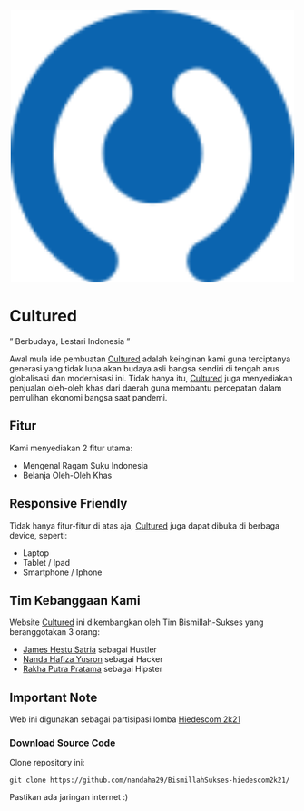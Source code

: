 <p align="center">
  <img width="500px" src="assets/img/Logo.svg">
</p>

# Cultured

” Berbudaya, Lestari Indonesia ”

Awal mula ide pembuatan [Cultured](https://nandaha29.github.io/BismillahSukses-hiedescom2k21/) adalah keinginan kami guna terciptanya generasi yang tidak lupa akan budaya asli bangsa sendiri di tengah arus globalisasi dan modernisasi ini. Tidak hanya itu, [Cultured](https://nandaha29.github.io/BismillahSukses-hiedescom2k21/) juga menyediakan penjualan oleh-oleh khas dari daerah guna membantu percepatan dalam pemulihan ekonomi bangsa saat pandemi.

## Fitur

Kami menyediakan 2 fitur utama:

- Mengenal Ragam Suku Indonesia
- Belanja Oleh-Oleh Khas

## Responsive Friendly

Tidak hanya fitur-fitur di atas aja, [Cultured](https://nandaha29.github.io/BismillahSukses-hiedescom2k21/) juga dapat dibuka di berbaga device, seperti:

- Laptop
- Tablet / Ipad
- Smartphone / Iphone

## Tim Kebanggaan Kami

Website [Cultured](https://nandaha29.github.io/BismillahSukses-hiedescom2k21/) ini dikembangkan oleh Tim Bismillah-Sukses yang beranggotakan 3 orang:

- [James Hestu Satria](https://github.com/JamesLeo1020) sebagai Hustler
- [Nanda Hafiza Yusron](https://github.com/nandaha29) sebagai Hacker
- [Rakha Putra Pratama](https://github.com/rakhacimano) sebagai Hipster

## Important Note

Web ini digunakan sebagai partisipasi lomba [Hiedescom 2k21](https://hiedescom.com/)

### Download Source Code

Clone repository ini:

```shell
git clone https://github.com/nandaha29/BismillahSukses-hiedescom2k21/
```

Pastikan ada jaringan internet :)
